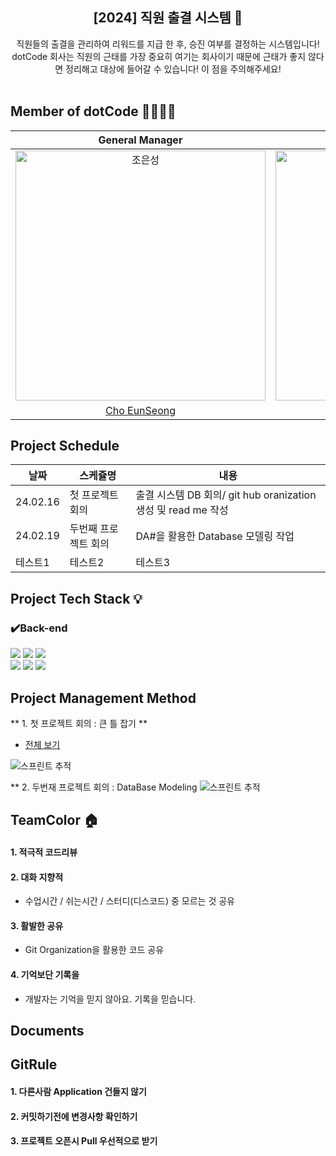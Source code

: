 <div align="center">
<h2>[2024] 직원 출결 시스템 📝</h2>
  직원들의 출결을 관리하여 리워드를 지급 한 후, 승진 여부를 결정하는 시스템입니다!<br> dotCode 회사는 직원의 근태를 가장 중요히 여기는 회사이기 때문에 근태가 좋지 않다면 정리해고 대상에 들어갈 수 있습니다! 이 점을 주의해주세요!<br><br>
</div>

## Member of dotCode 👨‍👨‍👧‍👧
|                                         General Manager                                          |                                         Database Manager                                          |                                         Configuration Manager                                          |                                         Moderator                                         |                                       Project Manager                                        | 
| :--------------------------------------------------------------------------------------: | :--------------------------------------------------------------------------------------: | :--------------------------------------------------------------------------------------: | :-------------------------------------------------------------------------------------: | :-----------------------------------------------------------------------------------: |
| <img src="https://avatars.githubusercontent.com/u/152046800?v=4" width=400px alt="조은성"/> | <img src="https://avatars.githubusercontent.com/u/134928447?v=4" width=400px alt="윤수빈"/> | <img src="https://avatars.githubusercontent.com/u/90615404?v=4" width=400px alt="임찬울"/> | <img src="https://avatars.githubusercontent.com/u/157683508?v=4" width=400px alt="고영상"> | <img src="https://avatars.githubusercontent.com/u/159097835?v=4" width=400px alt="박진현"> |
|                       [Cho EunSeong](https://github.com/eunseongjo)                        |                            [Yoon Soobin](https://github.com/nunu1101)                            |                            [Lim ChanWool](https://github.com/cwul94)                            |                          [Go YoungSang](https://github.com/moass2024)                           |                         [Park JinHyun](https://github.com/0COK0)                         |

## Project Schedule
|날짜|스케쥴명|내용|
|------|---|---|
|24.02.16|첫 프로젝트 회의|출결 시스템 DB 회의/ git hub oranization 생성 및 read me 작성|
|24.02.19|두번째 프로젝트 회의|DA#을 활용한 Database 모델링 작업|
|테스트1|테스트2|테스트3|

## Project Tech Stack 💡
### ✔️Back-end
<div align=left>
<img src="https://img.shields.io/badge/IntelliJ IDEA-6DB33F?style=for-the-badge&logo=IntelliJ IDEA&logoColor=green">
<img src="https://img.shields.io/badge/java-007396?style=for-the-badge&logo=java&logoColor=white">
<img src="https://img.shields.io/badge/mysql-4479A1?style=for-the-badge&logo=mysql&logoColor=green">
<br>
  
<img src="https://img.shields.io/badge/gradle-02303A?style=for-the-badge&logo=gradle&logoColor=white">
<img src="https://img.shields.io/badge/github-181717?style=for-the-badge&logo=github&logoColor=white">
<img src="https://img.shields.io/badge/git-F05032?style=for-the-badge&logo=git&logoColor=white">
</div>

## Project Management Method
** 1. 첫 프로젝트 회의 : 큰 틀 잡기 **
- [전체 보기](https://docs.google.com/spreadsheets/d/1YogkHXzy_kJyizxFvUkbJNSwWlOVim1U43TBdAWUXFI/edit?usp=sharing)
  
![스프린트 추적](https://github.com/dotCodeTeam/dotCode/assets/134928447/677a7ba9-dab5-48bd-96ad-d47e2aceed4b)

** 2. 두번재 프로젝트 회의 : DataBase Modeling
![스프린트 추적](https://github.com/dotCodeTeam/dotCode/assets/134928447/e204e397-f90b-49b6-a1ca-af02875e4741)
## TeamColor 🏠

#### 1. 적극적 코드리뷰
#### 2. 대화 지향적
   - 수업시간 / 쉬는시간 / 스터디(디스코드) 중 모르는 것 공유
#### 3. 활발한 공유
   - Git Organization을 활용한 코드 공유
#### 4. 기억보단 기록을
   - 개발자는 기억을 믿지 않아요. 기록을 믿습니다.

## Documents

## GitRule
#### 1. 다른사람 Application 건들지 않기
#### 2.  커밋하기전에 변경사항 확인하기
#### 3. 프로젝트 오픈시 Pull 우선적으로 받기
